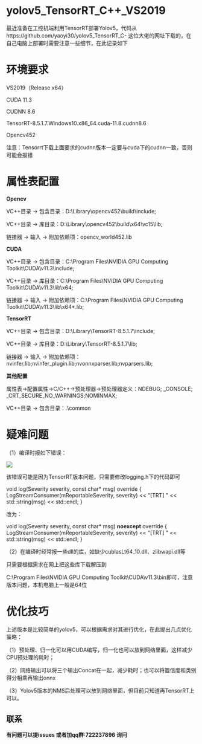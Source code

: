 # yolov5_TensorRT_C++_VS2019
最近准备在工控机端利用TensorRT部署Yolov5，代码从https://github.com/yaoyi30/yolov5_TensorRT_C-  这位大佬的网址下载的，在自己电脑上部署时需要注意一些细节，在此记录如下

# 环境要求

VS2019（Release x64）

CUDA 11.3

CUDNN 8.6

TensorRT-8.5.1.7.Windows10.x86_64.cuda-11.8.cudnn8.6

Opencv452

注意：Tensorrt下载上面要求的cudnn版本一定要与cuda下的cudnn一致，否则可能会报错

# 属性表配置

**Opencv**

VC++目录 -> 包含目录：D:\Library\opencv452\build\include;

VC++目录 -> 库目录：D:\Library\opencv452\build\x64\vc15\lib;

链接器 -> 输入 -> 附加依赖项：opencv_world452.lib

**CUDA**

VC++目录 -> 包含目录：C:\Program Files\NVIDIA GPU Computing Toolkit\CUDA\v11.3\include;

VC++目录 -> 库目录：C:\Program Files\NVIDIA GPU Computing Toolkit\CUDA\v11.3\lib\x64;

链接器 -> 输入 -> 附加依赖项：C:\Program Files\NVIDIA GPU Computing Toolkit\CUDA\v11.3\lib\x64\*.lib;

**TensorRT**

VC++目录 -> 包含目录：D:\Library\TensorRT-8.5.1.7\include;

VC++目录 -> 库目录：D:\Library\TensorRT-8.5.1.7\lib;

链接器 -> 输入 -> 附加依赖项：nvinfer.lib;nvinfer_plugin.lib;nvonnxparser.lib;nvparsers.lib;

**其他配置**

属性表->配置属性->C/C++->预处理器->预处理器定义：NDEBUG; _CONSOLE; _CRT_SECURE_NO_WARNINGS;NOMINMAX;

VC++目录 -> 包含目录：.\common

# 疑难问题

（1）编译时报如下错误：

![](.\images\logging.png)

该错误可能是因为TensorRT版本问题，只需要修改logging.h下的代码即可

 void log(Severity severity, const char* msg)  override
    {
        LogStreamConsumer(mReportableSeverity, severity) << "[TRT] " << std::string(msg) << std::endl;
    }

改为：

  void log(Severity severity, const char* msg) **noexcept** override
  {
        LogStreamConsumer(mReportableSeverity, severity) << "[TRT] " << std::string(msg) << std::endl;
   }

（2）在编译时经常报一些dll的库，如缺少cublasLt64_10.dll、zlibwapi.dll等

只需要根据需求在网上把这些库下载解压到

C:\Program Files\NVIDIA GPU Computing Toolkit\CUDA\v11.3\bin即可，注意版本问题，本机电脑上一般是64位

# **优化技巧**

上述版本是比较简单的yolov5，可以根据需求对其进行优化，在此提出几点优化策略：

（1）预处理、归一化可以用CUDA编写，归一化也可以放到网络里面，这样减少CPU预处理的耗时；

（2）网络输出可以将三个输出Concat在一起，减少耗时；也可以将置信度和类别得分相乘再输出onnx

（3）Yolov5版本的NMS后处理可以放到网络里面，但目前只知道再TensorRT上可以。

## 联系

**有问题可以提issues 或者加qq群:722237896 询问**

